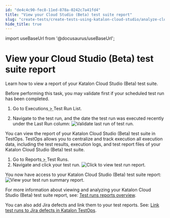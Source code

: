 ```yaml
---
id: "de4c4c90-fec8-11ed-878a-0242c7a41fd4"
title: "View your Cloud Studio (Beta) test suite report"
slug: "create-tests/create-tests-using-katalon-cloud-studio/analyze-cloud-studio-beta-tests/view-your-cloud-studio-beta-test-suite-report"
hide_title: true
---
```

import useBaseUrl from '@docusaurus/useBaseUrl';


# <a id="task-8240" class="anchor_top_offset"/><a id="ariaid-title1" class="anchor_top_offset"/>View your <span xmlns="http://www.w3.org/1999/xhtml" className="ph">Cloud Studio (Beta)</span>  test suite report

<p xmlns="http://www.w3.org/1999/xhtml" className="shortdesc">Learn how to view a report of your <span className="ph">Katalon Cloud Studio (Beta)</span> test suite.</p> 
<div xmlns="http://www.w3.org/1999/xhtml" className="section prereq p">Before performing this task, you may validate first if your scheduled test run has been completed.<ol className="ol"><li className="li"><p className="p">Go to <span className="ph menucascade"><span className="ph uicontrol">Executions</span><abbr title="and then"> &gt; </abbr><span className="ph uicontrol">Test Run List</span></span>.</p></li><li className="li"><p className="p">Navigate to the test run, and the date the test run was executed recently under the <span className="ph uicontrol">Last Run</span> column: <img className="image" width={700} src={useBaseUrl("/d9c2a640-fffb-11ed-878a-0242c7a41fd4.png")} alt="Validate last run of test run." /></p></li></ol></div>
<section xmlns="http://www.w3.org/1999/xhtml" className="section context"> You can view the report of your <span className="ph">Katalon Cloud Studio (Beta)</span> test suite in <span className="ph">TestOps</span>. <span className="ph">TestOps</span> allows you to centralize and track execution all execution data, including the test results, execution logs, and test report files of your <span className="ph">Katalon Cloud Studio (Beta)</span> test suite. </section> 
<ol xmlns="http://www.w3.org/1999/xhtml" className="ol steps"><li className="li step"><span className="ph cmd">Go to <span className="ph menucascade"><span className="ph uicontrol">Reports</span><abbr title="and then"> &gt; </abbr><span className="ph uicontrol">Test Runs</span></span>.</span></li><li className="li step"><span className="ph cmd">Navigate and click your test run. <img className="image" width={700} src={useBaseUrl("/d9c601a0-fffb-11ed-878a-0242c7a41fd4.png")} alt="Click to view test run report." /></span></li></ol> 
<section xmlns="http://www.w3.org/1999/xhtml" className="section result">You now have access to your <span className="ph">Katalon Cloud Studio (Beta)</span> test suite report: <img className="image" width={700} src={useBaseUrl("/d9be1260-fffb-11ed-878a-0242c7a41fd4.gif")} alt="View your test run summary report." /><p className="p">For more information about viewing and analyzing your <span className="ph">Katalon Cloud Studio (Beta)</span> test suite report, see: <a className="xref" href="/docs/analyze/reports/view-test-reports/view-test-reports-in-katalon-testops/test-runs-reports-overview">Test runs reports overview</a>.</p><p className="p">You can also add Jira defects and link them to your test reports. See: <a className="xref" href="/docs/analyze/integration-for-test-analyzing/jira-integration/link-test-runs-to-jira-defects-in-katalon-testops">Link test runs to Jira defects in Katalon TestOps</a>.</p></section> 
